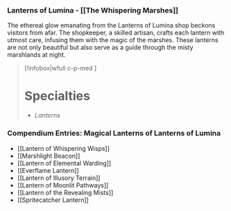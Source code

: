 ### Lanterns of Lumina - [[The Whispering Marshes]]

The ethereal glow emanating from the Lanterns of Lumina shop beckons visitors from afar. The shopkeeper, a skilled artisan, crafts each lantern with utmost care, infusing them with the magic of the marshes. These lanterns are not only beautiful but also serve as a guide through the misty marshlands at night.

> [!infobox|wfull  c-p-med ]
>   # Specialties
>   - *Lanterns*

### Compendium Entries: Magical Lanterns of Lanterns of Lumina

- [[Lantern of Whispering Wisps]]
- [[Marshlight Beacon]]
- [[Lantern of Elemental Warding]]
- [[Everflame Lantern]]
- [[Lantern of Illusory Terrain]]
- [[Lantern of Moonlit Pathways]]
- [[Lantern of the Revealing Mists]]
- [[Spritecatcher Lantern]]
  